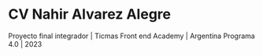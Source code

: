 # CV Nahir Alvarez Alegre
Proyecto final integrador | Ticmas Front end Academy | Argentina Programa 4.0 | 2023
